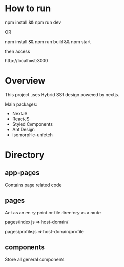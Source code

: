 # How to run

npm install && npm run dev

OR

npm install && npm run build && npm start

then access

http://localhost:3000

# Overview

This project uses Hybrid SSR design powered by nextjs.

Main packages:

- NextJS
- ReactJS
- Styled Components
- Ant Design
- isomorphic-unfetch

# Directory

## app-pages

Contains page related code

## pages

Act as an entry point or file directory as a route

pages/index.js => host-domain/

pages/profile.js => host-domain/profile

## components

Store all general components
